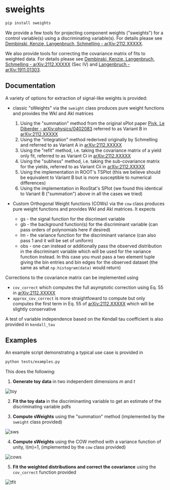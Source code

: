 # sweights

```bash
pip install sweights
```

We provide a few tools for projecting component weights ("sweights") for a control variable(s) using a discriminating variable(s). For details please see [Dembinski, Kenzie, Langenbruch, Schmelling - arXiv:2112.XXXXX](https://arxiv.org/abs/2112.XXXXX).

We also provide tools for correcting the covariance matrix of fits to weighted data. For details please see [Dembinski, Kenzie, Langenbruch, Schmelling - arXiv:2112.XXXXX](https://arxiv.org/abs/2112.XXXXX) (Sec IV) and [Langenbruch - arXiv:1911.01303](https://arxiv.org/abs/1911.01303).

## Documentation

A variety of options for extraction of signal-like weights is provided:

- classic "sWeights" via the `sweight` class produces pure weight functions and provides the Wkl and Akl matrices
  1. Using the "summation" method from the original sPlot paper [Pivk, Le Diberder - arXiv:physics/0402083](https://arxiv.org/abs/physics/0402083) referred to as Variant B in [arXiv:2112.XXXXX](https://arxiv.org/abs/2112.XXXXX)
  2. Using the "integration" method rederived originally by Schmelling and referred to as Variant A in [arXiv:2112.XXXXX](https://arxiv.org/abs/2112.XXXXX)
  3. Using the "refit" method, i.e. taking the covariance matrix of a yield only fit, referred to as Variant Ci in [arXiv:2112.XXXXX](https://arxiv.org/abs/2112.XXXXX)
  4. Using the "subhess" method, i.e. taking the sub-covariance matrix for the yields, referred to as Variant Cii in [arXiv:2112.XXXXX](https://arxiv.org/abs/2112.XXXXX)
  5. Using the implementation in ROOT's TSPlot (this we believe should be equivalent to Variant B but is more susceptible to numerical differences)
  6. Using the implementation in RooStat's SPlot (we found this identical to Variant B ("summation") above in all the cases we tried)

- Custom Orthogonal Weight functions (COWs) via the `cow` class produces pure weight functions and provides Wkl and Akl matrices. It expects
  - gs - the signal function for the discrimant variable
  - gb - the background function(s) for the discriminant variable (can pass orders of polynomials here if desired)
  - Im - the variance function for the discriminant variance (can also pass 1 and it will be set of uniform)
  - obs - one can instead or additionally pass the observed distribution in the discriminant variable which will be used for the variance function instead. In this case you must pass a two element tuple giving the bin entries and bin edges for the observed dataset (the same as what `np.histogram(data)` would return)

Corrections to the covariance matrix can be implemented using
- `cov_correct` which computes the full asymptotic correction using Eq. 55 in [arXiv:2112.XXXXX](https://arxiv.org/abs/2112.XXXXX)
- `approx_cov_correct` is more straightfoward to compute but only computes the first term in Eq. 55 of [arXiv:2112.XXXXX](https://arxiv.org/abs/2112.XXXXX) which will be slightly conservative

A test of variable independence based on the Kendall tau coefficient is also provided in `kendall_tau`

## Examples

An example script demonstrating a typical use case is provided in

```bash
python tests/examples.py
```

This does the following:

1. **Generate toy data** in two independent dimensions *m* and *t*

  ![toy](https://user-images.githubusercontent.com/1140576/142237277-0485e6e7-8ccf-489a-affd-6b81028ed5c3.png)

2. **Fit the toy data** in the discriminanting variable to get an estimate of the discriminating variable pdfs

3. **Compute sWeights** using the "summation" method (implemented by the `sweight` class provided)

  ![sws](https://user-images.githubusercontent.com/1140576/142237391-0b37f428-5668-4602-98bb-097fdaae62e8.png)

4. **Compute sWeights** using the COW method with a variance function of unity, I(m)=1, (implemented by the `cow` class provided)

  ![cows](https://user-images.githubusercontent.com/1140576/142237453-8c3dfa2b-b38d-4e22-96d8-30f31f61d1c8.png)

5. **Fit the weighted distributions and correct the covariance** using the `cov_correct` function provided

  ![tfit](https://user-images.githubusercontent.com/1140576/142237505-11032b1c-b6fa-47dc-9a0e-e965210fdf6b.png)

